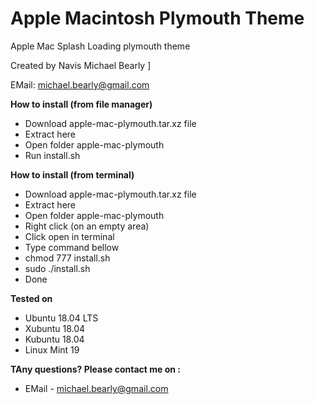 # Apple Macintosh Plymouth Theme

Apple Mac Splash Loading plymouth theme

Created by Navis Michael Bearly ]

EMail: michael.bearly@gmail.com

**How to install (from file manager)**
* Download apple-mac-plymouth.tar.xz file
* Extract here
* Open folder apple-mac-plymouth
* Run install.sh

**How to install (from terminal)**
* Download apple-mac-plymouth.tar.xz file
* Extract here
* Open folder apple-mac-plymouth
* Right click (on an empty area)
* Click open in terminal
* Type command bellow
* chmod 777 install.sh
* sudo ./install.sh 
* Done

**Tested on**
* Ubuntu 18.04 LTS
* Xubuntu 18.04
* Kubuntu 18.04
* Linux Mint 19

**TAny questions? Please contact me on :**
* EMail - michael.bearly@gmail.com